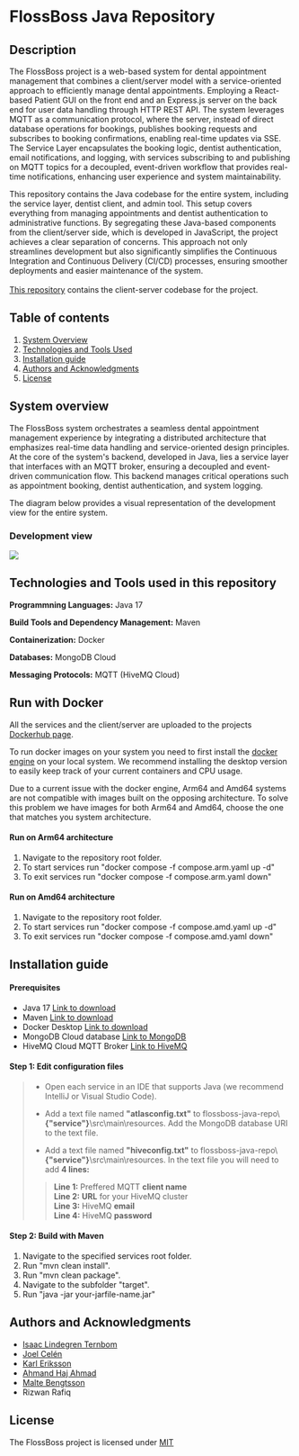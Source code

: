 # FlossBoss Java Repository

## Description
The FlossBoss project is a web-based system for dental appointment management that combines a client/server model with a service-oriented approach to efficiently manage dental appointments. Employing a React-based Patient GUI on the front end and an Express.js server on the back end for user data handling through HTTP REST API. The system leverages MQTT as a communication protocol, where the server, instead of direct database operations for bookings, publishes booking requests and subscribes to booking confirmations, enabling real-time updates via SSE. The Service Layer encapsulates the booking logic, dentist authentication, email notifications, and logging, with services subscribing to and publishing on MQTT topics for a decoupled, event-driven workflow that provides real-time notifications, enhancing user experience and system maintainability. 

This repository contains the Java codebase for the entire system, including the service layer, dentist client, and admin tool. This setup covers everything from managing appointments and dentist authentication to administrative functions. By segregating these Java-based components from the client/server side, which is developed in JavaScript, the project achieves a clear separation of concerns. This approach not only streamlines development but also significantly simplifies the Continuous Integration and Continuous Delivery (CI/CD) processes, ensuring smoother deployments and easier maintenance of the system.</br></br>
[This repository](https://github.com/KalleErikssoon/Flossboss-client-server) contains the client-server codebase for the project. 

## Table of contents
1. [System Overview](#system-overview)
2. [Technologies and Tools Used](#technologies-and-tools-used-in-this-repository)
3. [Installation guide](#installation-guide)
4. [Authors and Acknowledgments](#authors-and-acknowledgments)
5. [License](#license)

## System overview
The FlossBoss system orchestrates a seamless dental appointment management experience by integrating a distributed architecture that emphasizes real-time data handling and service-oriented design principles. At the core of the system's backend, developed in Java, lies a service layer that interfaces with an MQTT broker, ensuring a decoupled and event-driven communication flow. This backend manages critical operations such as appointment booking, dentist authentication, and system logging.

The diagram below provides a visual representation of the development view for the entire system.
### Development view
<img src="https://i.imgur.com/jokHigS.png" />

## Technologies and Tools used in this repository
**Programmning Languages:** Java 17

**Build Tools and Dependency Management:** Maven

**Containerization:** Docker

**Databases:** MongoDB Cloud

**Messaging Protocols:** MQTT (HiveMQ Cloud)

## Run with Docker

All the services and the client/server are uploaded to the projects [Dockerhub page](https://hub.docker.com/u/flossboss).

To run docker images on your system you need to first install the [docker engine](https://www.docker.com/) on your local system. We recommend installing the desktop version to easily keep track of your current containers and CPU usage.

Due to a current issue with the docker engine, Arm64 and Amd64 systems are not compatible with images built on the opposing architecture. To solve this problem we have images for both Arm64 and Amd64, choose the one that matches you system architecture.

#### Run on Arm64 architecture
1. Navigate to the repository root folder.
2. To start services run "docker compose -f compose.arm.yaml up -d"
3. To exit services run "docker compose -f compose.arm.yaml down"

#### Run on Amd64 architecture
1. Navigate to the repository root folder.
2. To start services run "docker compose -f compose.amd.yaml up -d"
3. To exit services run "docker compose -f compose.amd.yaml down"

## Installation guide
#### Prerequisites
* Java 17 [Link to download](https://www.oracle.com/java/technologies/javase/jdk17-archive-downloads.html)
* Maven [Link to download](https://maven.apache.org/download.cgi)
* Docker Desktop [Link to download](https://www.docker.com/products/docker-desktop/)
* MongoDB Cloud database [Link to MongoDB](https://account.mongodb.com/account/login?signedOut=true)
* HiveMQ Cloud MQTT Broker [Link to HiveMQ](https://auth.hivemq.cloud/login?state=hKFo2SByblBzUXBWYVZhdkNSYlhPQ3NHUi1BMFNHcFRpVnFZRqFupWxvZ2luo3RpZNkgd0U1VUNSTlZFM1ZFNHZ0SW9jWWhqS2lodHJNSmYta0qjY2lk2SBJYWpvNGUzMmp4d1VzOEFkRnhneFFuMlZQM1l3SVpUSw&client=Iajo4e32jxwUs8AdFxgxQn2VP3YwIZTK&protocol=oauth2&audience=hivemq-cloud-api&redirect_uri=https%3A%2F%2Fconsole.hivemq.cloud&scope=openid%20profile%20email&response_type=code&response_mode=query&nonce=UjJhUnZOUlJnd3RmbjZmNFBGWX5uc2w3bHZERW5tRmVHMHl6MDFjXzVMbQ%3D%3D&code_challenge=cOpID4Iew7D-HcwtkQjs-7GYcfrwzD7JV9QTPQNOJgU&code_challenge_method=S256&auth0Client=eyJuYW1lIjoiYXV0aDAtc3BhLWpzIiwidmVyc2lvbiI6IjEuMjIuNiJ9)
#### Step 1: Edit configuration files
> * Open each service in an IDE that supports Java (we recommend IntelliJ or Visual Studio Code). 
>
> * Add a text file named **"atlasconfig.txt"** to flossboss-java-repo\\**{"service"}**\src\main\resources. Add the MongoDB database URI to the text file.
> * Add a text file named **"hiveconfig.txt"** to flossboss-java-repo\\**{"service"}**\src\main\resources. In the text file you will need to add **4 lines:**
>> **Line 1:** Preffered MQTT **client name**  
>> **Line 2:** **URL** for your HiveMQ cluster  
>> **Line 3:** HiveMQ **email**  
>> **Line 4:** HiveMQ **password**  
>

#### Step 2: Build with Maven
1. Navigate to the specified services root folder.
2. Run "mvn clean install".
3. Run "mvn clean package".
4. Navigate to the subfolder "target".
5. Run "java -jar your-jarfile-name.jar"


## Authors and Acknowledgments
- [Isaac Lindegren Ternbom](https://github.com/isaaclt)  
- [Joel Celén](https://github.com/joelcelen)
- [Karl Eriksson](https://github.com/KalleErikssoon)
- [Ahmand Haj Ahmad](https://github.com/ahmadhajahmad)
- [Malte Bengtsson](https://github.com/maltextrakt)  
- Rizwan Rafiq


## License
The FlossBoss project is licensed under [MIT](https://git.chalmers.se/courses/dit355/2023/student-teams/dit356-2023-16/flossboss-java-repo/-/blob/main/LICENSE)
